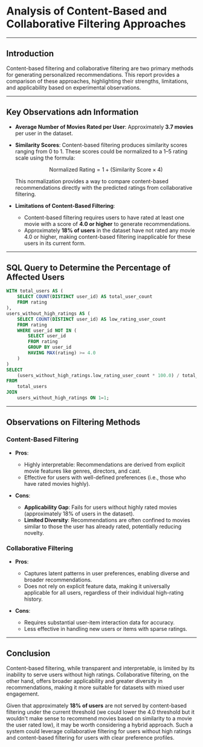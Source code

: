 # Analysis of Content-Based and Collaborative Filtering Approaches

---

## Introduction

Content-based filtering and collaborative filtering are two primary methods for generating personalized recommendations. This report provides a comparison of these approaches, highlighting their strengths, limitations, and applicability based on experimental observations.

---

## Key Observations adn Information

- **Average Number of Movies Rated per User**: Approximately **3.7 movies** per user in the dataset.

- **Similarity Scores**: Content-based filtering produces similarity scores ranging from 0 to 1. These scores could be normalized to a 1–5 rating scale using the formula:
  
  $$\text{Normalized Rating} = 1 + (\text{Similarity Score} \times 4)$$
  
  This normalization provides a way to compare content-based recommendations directly with the predicted ratings from collaborative filtering.

- **Limitations of Content-Based Filtering**:
  - Content-based filtering requires users to have rated at least one movie with a score of **4.0 or higher** to generate recommendations.
  - Approximately **18% of users** in the dataset have not rated any movie 4.0 or higher, making content-based filtering inapplicable for these users in its current form.

---

## SQL Query to Determine the Percentage of Affected Users

```sql
WITH total_users AS (
    SELECT COUNT(DISTINCT user_id) AS total_user_count
    FROM rating
),
users_without_high_ratings AS (
    SELECT COUNT(DISTINCT user_id) AS low_rating_user_count
    FROM rating
    WHERE user_id NOT IN (
        SELECT user_id
        FROM rating
        GROUP BY user_id
        HAVING MAX(rating) >= 4.0
    )
)
SELECT 
    (users_without_high_ratings.low_rating_user_count * 100.0) / total_users.total_user_count AS percentage_without_high_ratings
FROM 
    total_users
JOIN 
    users_without_high_ratings ON 1=1;
```

---

## Observations on Filtering Methods

### Content-Based Filtering

- **Pros**:
  - Highly interpretable: Recommendations are derived from explicit movie features like genres, directors, and cast.
  - Effective for users with well-defined preferences (i.e., those who have rated movies highly).

- **Cons**:
  - **Applicability Gap**: Fails for users without highly rated movies (approximately 18% of users in the dataset).
  - **Limited Diversity**: Recommendations are often confined to movies similar to those the user has already rated, potentially reducing novelty.

### Collaborative Filtering

- **Pros**:
  - Captures latent patterns in user preferences, enabling diverse and broader recommendations.
  - Does not rely on explicit feature data, making it universally applicable for all users, regardless of their individual high-rating history.

- **Cons**:
  - Requires substantial user-item interaction data for accuracy.
  - Less effective in handling new users or items with sparse ratings.

---

## Conclusion

Content-based filtering, while transparent and interpretable, is limited by its inability to serve users without high ratings. Collaborative filtering, on the other hand, offers broader applicability and greater diversity in recommendations, making it more suitable for datasets with mixed user engagement.

Given that approximately **18% of users** are not served by content-based filtering under the current threshold (we could lower the 4.0 threshold but it wouldn't make sense to recommend movies based on similarity to a movie the user rated low), it may be worth considering a hybrid approach. Such a system could leverage collaborative filtering for users without high ratings and content-based filtering for users with clear preference profiles.
